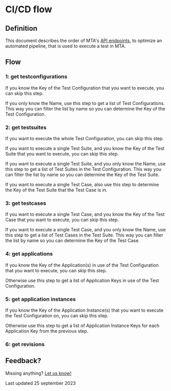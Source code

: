 # CI/CD flow

## Definition

This document describes the order of MTA's [API endpoints](../../api), to optimize an automated pipeline, that is used to execute a test in MTA. 

## Flow

### 1: get testconfigurations

If you know the Key of the Test Configuration that you want to execute, you can skip this step.

If you only know the Name, use this step to get a list of Test Configurations. This way you can filter the list by name so you can determine the Key of the Test Configuration.

### 2: get testsuites

If you want to execute the whole Test Configuration, you can skip this step.

If you want to execute a single Test Suite, and you know the Key of the Test Suite that you want to execute, you can skip this step.

If you want to execute a single Test Suite, and you only know the Name, use this step to get a list of Test Suites in the Test Configuration. This way you can filter the list by name so you can determine the Key of the Test Suite.

If you want to execute a single Test Case, also use this step to determine the Key of the Test Suite that the Test Case is in.

### 3: get testcases

If you want to execute a single Test Case, and you know the Key of the Test Case that you want to execute, you can skip this step.

If you want to execute a single Test Case, and you only know the Name, use this step to get a list of Test Cases in the Test Suite. This way you can filter the list by name so you can determine the Key of the Test Case.

### 4: get applications

If you know the Key of the Application(s) in use of the Test Configuration that you want to execute, you can skip this step.

Otherwise use this step to get a list of Application Keys in use of the Test Configuration.

### 5: get application instances

If you know the Key of the Application Instance(s) that you want to execute the Test Configuration on, you can skip this step.

Otherwise use this step to get a list of Application Instance Keys for each Application Key from the previous step.

### 6: get revisions



## Feedback?
Missing anything? [Let us know!](mailto:support@menditect.com)

Last updated 25 september 2023